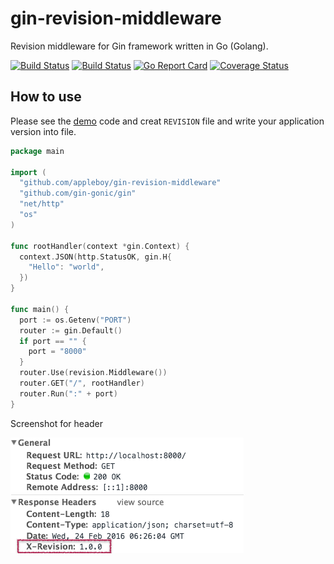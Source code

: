 # gin-revision-middleware

Revision middleware for Gin framework written in Go (Golang).

[![Build Status](https://travis-ci.org/appleboy/gin-revision-middleware.svg?branch=master)](https://travis-ci.org/appleboy/gin-revision-middleware) [![Build Status](https://drone.io/github.com/appleboy/gin-revision-middleware/status.png)](https://drone.io/github.com/appleboy/gin-revision-middleware/latest) [![Go Report Card](https://goreportcard.com/badge/github.com/appleboy/gin-revision-middleware)](https://goreportcard.com/report/github.com/appleboy/gin-revision-middleware) [![Coverage Status](https://coveralls.io/repos/github/appleboy/gin-revision-middleware/badge.svg?branch=master)](https://coveralls.io/github/appleboy/gin-revision-middleware?branch=master)

## How to use

Please see the [demo](example/main.go) code and creat `REVISION` file and write your application version into file.

```go
package main

import (
  "github.com/appleboy/gin-revision-middleware"
  "github.com/gin-gonic/gin"
  "net/http"
  "os"
)

func rootHandler(context *gin.Context) {
  context.JSON(http.StatusOK, gin.H{
    "Hello": "world",
  })
}

func main() {
  port := os.Getenv("PORT")
  router := gin.Default()
  if port == "" {
    port = "8000"
  }
  router.Use(revision.Middleware())
  router.GET("/", rootHandler)
  router.Run(":" + port)
}
```

Screenshot for header

![header screenshot](screenshots/revision_header.png)



